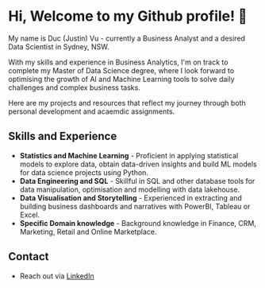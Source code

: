 # Hi, Welcome to my Github profile! 👋
My name is Duc (Justin) Vu - currently a Business Analyst and a desired Data Scientist in Sydney, NSW.

With my skills and experience in Business Analytics, I'm on track to complete my Master of Data Science degree, where I look forward to optimising the growth of AI and Machine Learning tools to solve daily challenges and complex business tasks.

Here are my projects and resources that reflect my journey through both personal development and acaemdic assignments.

## Skills and Experience
- **Statistics and Machine Learning** - Proficient in applying statistical models to explore data, obtain data-driven insights and build ML models for data science projects using Python.
- **Data Engineering and SQL** - Skillful in SQL and other database tools for data manipulation, optimisation and modelling with data lakehouse.
- **Data Visualisation and Storytelling** - Experienced in extracting and building business dashboards and narratives with PowerBI, Tableau or Excel.
- **Specific Domain knowledge** - Background knowledge in Finance, CRM, Marketing, Retail and Online Marketplace.

## Contact
- Reach out via [LinkedIn](https://www.linkedin.com/in/huyducvu/)

<!--
**huyducv/huyducv** is a ✨ _special_ ✨ repository because its `README.md` (this file) appears on your GitHub profile.
-->
